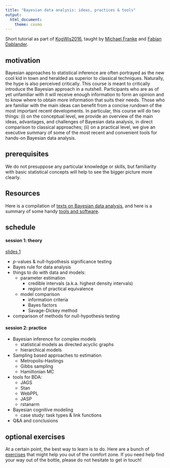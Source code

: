 ```yaml
---
title: "Bayesian data analysis: ideas, practices & tools"
output:
  html_document:
    theme: cosmo
---
```


Short tutorial as part of [KogWis2016](http://kogwis2016.spatial-cognition.de), taught by [Michael Franke](http://www.sfs.uni-tuebingen.de/~mfranke/) and [Fabian Dablander](https://twitter.com/fdabl).

## motivation

Bayesian approaches to statistical inference are often portrayed as the new cool kid in town
and heralded as superior to classical techniques. Naturally, the hype is also perceived
critically. This course is meant to critically introduce the Bayesian approach in a
nutshell. Participants who are as of yet unfamiliar with it will receive enough information to
form an opinion and to know where to obtain more information that suits their needs. Those who
are familiar with the main ideas can benefit from a concise rundown of the most important
recent developments. In particular, this course will do two things: (i) on the conceptual
level, we provide an overview of the main ideas, advantages, and challenges of Bayesian data
analysis, in direct comparison to classical approaches; (ii) on a practical level, we give an
executive summary of some of the most recent and convenient tools for hands-on Bayesian data
analysis.

## prerequisites

We do not presuppose any particular knowledge or skills, but familiarity with basic statistical
concepts will help to see the bigger picture more clearly. 

## Resources

Here is a compilation of [texts on Bayesian data analysis](http://michael-franke.github.io/KogWis2016_bda_tutorial/resources.html), and here is a summary of some handy [tools and software](http://michael-franke.github.io/KogWis2016_bda_tutorial/tools.html).

## schedule

#### session 1: theory

[slides 1](http://michael-franke.github.io/KogWis2016_bda_tutorial/01_slides_theory.html)

- $p$-values & null-hypothesis significance testing
- Bayes rule for data analysis
- things to do with data and models:
    - parameter estimation
        - credible intervals (a.k.a. highest density intervals)
        - region of practical equivalence
    - model comparison
        - information criteria
        - Bayes factors
        - Savage-Dickey method
- comparison of methods for null-hypothesis testing

#### session 2: practice
- Bayesian inference for complex models
    - statistical models as directed acyclic graphs
    - hierarchical models
- Sampling based approaches to estimation
    - Metropolis-Hastings
    - Gibbs sampling
    - Hamiltonian MC
- tools for BDA:
    - JAGS
    - Stan 
    - WebPPL
    - JASP
    - rstanarm
- Bayesian cognitive modeling
    - case study: task types & link functions
- Q\&A and conclusions

## optional exercises

At a certain point, the best way to learn is to do. Here are a bunch of [exercises](http://michael-franke.github.io/KogWis2016_bda_tutorial/exercises.html) that might help you out of the comfort zone. If you need help find your way out of the bottle, please do not hesitate to get in touch!

